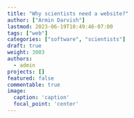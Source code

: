 ```yaml
---
title: "Why scientists need a website?"
author: ["Armin Darvish"]
lastmod: 2023-06-19T10:49:46-07:00
tags: ["web"]
categories: ["software", "scientists"]
draft: true
weight: 3003
authors:
  - admin
projects: []
featured: false
commentable: true
image:
  caption: 'caption'
  focal_point: 'center'
---
```

